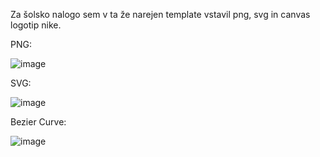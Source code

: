 Za šolsko nalogo sem v ta že narejen template vstavil png, svg in canvas logotip nike.

PNG:

![image](https://github.com/user-attachments/assets/5488e7c5-30d4-4fcc-ba1d-d4432726403c)

SVG:

![image](https://github.com/user-attachments/assets/ce382429-489e-4fc5-96d5-db9e9fa4dcf8)

Bezier Curve:

![image](https://github.com/user-attachments/assets/7f955c90-7c01-4cd3-bc9b-4887deb3763f)
